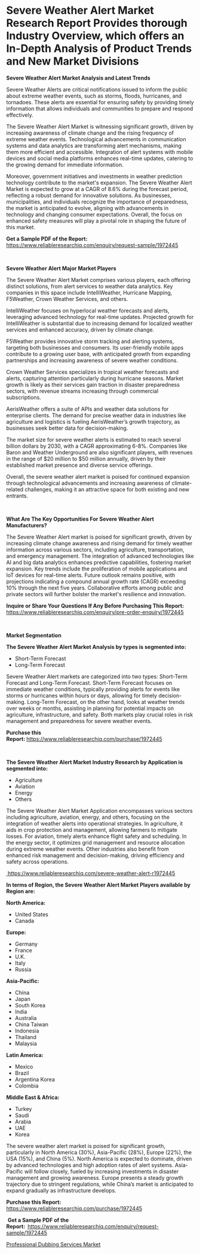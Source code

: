 <p><h1>Severe Weather Alert Market Research Report Provides thorough Industry Overview, which offers an In-Depth Analysis of Product Trends and New Market Divisions</h1></p><p><strong>Severe Weather Alert Market Analysis and Latest Trends</strong></p>
<p><p>Severe Weather Alerts are critical notifications issued to inform the public about extreme weather events, such as storms, floods, hurricanes, and tornadoes. These alerts are essential for ensuring safety by providing timely information that allows individuals and communities to prepare and respond effectively. </p><p>The Severe Weather Alert Market is witnessing significant growth, driven by increasing awareness of climate change and the rising frequency of extreme weather events. Technological advancements in communication systems and data analytics are transforming alert mechanisms, making them more efficient and accessible. Integration of alert systems with mobile devices and social media platforms enhances real-time updates, catering to the growing demand for immediate information.</p><p>Moreover, government initiatives and investments in weather prediction technology contribute to the market's expansion. The Severe Weather Alert Market is expected to grow at a CAGR of 8.6% during the forecast period, reflecting a robust demand for innovative solutions. As businesses, municipalities, and individuals recognize the importance of preparedness, the market is anticipated to evolve, aligning with advancements in technology and changing consumer expectations. Overall, the focus on enhanced safety measures will play a pivotal role in shaping the future of this market.</p></p>
<p><strong>Get a Sample PDF of the Report:&nbsp;</strong> <a href="https://www.reliableresearchiq.com/enquiry/request-sample/1972445?utm_campaign=2302&utm_medium=2&utm_source=Github&utm_content=ia&utm_term=10032025&utm_id=severe-weather-alert">https://www.reliableresearchiq.com/enquiry/request-sample/1972445</a></p>
<p>&nbsp;</p>
<p><strong>Severe Weather Alert Major Market Players</strong></p>
<p><p>The Severe Weather Alert Market comprises various players, each offering distinct solutions, from alert services to weather data analytics. Key companies in this space include IntelliWeather, Hurricane Mapping, F5Weather, Crown Weather Services, and others.</p><p>IntelliWeather focuses on hyperlocal weather forecasts and alerts, leveraging advanced technology for real-time updates. Projected growth for IntelliWeather is substantial due to increasing demand for localized weather services and enhanced accuracy, driven by climate change.</p><p>F5Weather provides innovative storm tracking and alerting systems, targeting both businesses and consumers. Its user-friendly mobile apps contribute to a growing user base, with anticipated growth from expanding partnerships and increasing awareness of severe weather conditions.</p><p>Crown Weather Services specializes in tropical weather forecasts and alerts, capturing attention particularly during hurricane seasons. Market growth is likely as their services gain traction in disaster preparedness sectors, with revenue streams increasing through commercial subscriptions.</p><p>AerisWeather offers a suite of APIs and weather data solutions for enterprise clients. The demand for precise weather data in industries like agriculture and logistics is fueling AerisWeather’s growth trajectory, as businesses seek better data for decision-making.</p><p>The market size for severe weather alerts is estimated to reach several billion dollars by 2030, with a CAGR approximating 6-8%. Companies like Baron and Weather Underground are also significant players, with revenues in the range of $20 million to $50 million annually, driven by their established market presence and diverse service offerings.</p><p>Overall, the severe weather alert market is poised for continued expansion through technological advancements and increasing awareness of climate-related challenges, making it an attractive space for both existing and new entrants.</p></p>
<p>&nbsp;</p>
<p><strong>What Are The Key Opportunities For Severe Weather Alert Manufacturers?</strong></p>
<p><p>The Severe Weather Alert market is poised for significant growth, driven by increasing climate change awareness and rising demand for timely weather information across various sectors, including agriculture, transportation, and emergency management. The integration of advanced technologies like AI and big data analytics enhances predictive capabilities, fostering market expansion. Key trends include the proliferation of mobile applications and IoT devices for real-time alerts. Future outlook remains positive, with projections indicating a compound annual growth rate (CAGR) exceeding 10% through the next five years. Collaborative efforts among public and private sectors will further bolster the market's resilience and innovation.</p></p>
<p><strong>Inquire or Share Your Questions If Any Before Purchasing This Report:</strong> <a href="https://www.reliableresearchiq.com/enquiry/pre-order-enquiry/1972445?utm_campaign=2302&utm_medium=2&utm_source=Github&utm_content=ia&utm_term=10032025&utm_id=severe-weather-alert">https://www.reliableresearchiq.com/enquiry/pre-order-enquiry/1972445</a></p>
<p>&nbsp;</p>
<p><strong>Market Segmentation</strong></p>
<p><strong>The Severe Weather Alert Market Analysis by types is segmented into:</strong></p>
<p><ul><li>Short-Term Forecast</li><li>Long-Term Forecast</li></ul></p>
<p><p>Severe Weather Alert markets are categorized into two types: Short-Term Forecast and Long-Term Forecast. Short-Term Forecast focuses on immediate weather conditions, typically providing alerts for events like storms or hurricanes within hours or days, allowing for timely decision-making. Long-Term Forecast, on the other hand, looks at weather trends over weeks or months, assisting in planning for potential impacts on agriculture, infrastructure, and safety. Both markets play crucial roles in risk management and preparedness for severe weather events.</p></p>
<p><strong>Purchase this Report:&nbsp;</strong><a href="https://www.reliableresearchiq.com/purchase/1972445?utm_campaign=2302&utm_medium=2&utm_source=Github&utm_content=ia&utm_term=10032025&utm_id=severe-weather-alert">https://www.reliableresearchiq.com/purchase/1972445</a></p>
<p>&nbsp;</p>
<p><strong>The Severe Weather Alert Market Industry Research by Application is segmented into:</strong></p>
<p><ul><li>Agriculture</li><li>Aviation</li><li>Energy</li><li>Others</li></ul></p>
<p><p>The Severe Weather Alert Market Application encompasses various sectors including agriculture, aviation, energy, and others, focusing on the integration of weather alerts into operational strategies. In agriculture, it aids in crop protection and management, allowing farmers to mitigate losses. For aviation, timely alerts enhance flight safety and scheduling. In the energy sector, it optimizes grid management and resource allocation during extreme weather events. Other industries also benefit from enhanced risk management and decision-making, driving efficiency and safety across operations.</p></p>
<p><a href="https://www.reliableresearchiq.com/severe-weather-alert-r1972445?utm_campaign=2302&utm_medium=2&utm_source=Github&utm_content=ia&utm_term=10032025&utm_id=severe-weather-alert">&nbsp;https://www.reliableresearchiq.com/severe-weather-alert-r1972445</a></p>
<p><strong>In terms of Region, the Severe Weather Alert Market Players available by Region are:</strong></p>
<p>
    <p> <strong> North America: </strong>
        <ul>
            <li>United States</li>
            <li>Canada</li>
        </ul>
        </p> 
    <p> <strong> Europe: </strong>
        <ul>
            <li>Germany</li>
            <li>France</li>
            <li>U.K.</li>
            <li>Italy</li>
            <li>Russia</li>
        </ul>
        </p> 
    <p> <strong> Asia-Pacific: </strong>
        <ul>
            <li>China</li>
            <li>Japan</li>
            <li>South Korea</li>
            <li>India</li>
            <li>Australia</li>
            <li>China Taiwan</li>
            <li>Indonesia</li>
            <li>Thailand</li>
            <li>Malaysia</li>
        </ul>
        </p> 
    <p> <strong> Latin America: </strong>
        <ul>
            <li>Mexico</li>
            <li>Brazil</li>
            <li>Argentina Korea</li>
            <li>Colombia</li>
        </ul>
        </p> 
    <p> <strong> Middle East & Africa: </strong>
        <ul>
            <li>Turkey</li>
            <li>Saudi</li>
            <li>Arabia</li>
            <li>UAE</li>
            <li>Korea</li>
        </ul>
    </p>
    </p>
<p><p>The severe weather alert market is poised for significant growth, particularly in North America (30%), Asia-Pacific (28%), Europe (22%), the USA (15%), and China (5%). North America is expected to dominate, driven by advanced technologies and high adoption rates of alert systems. Asia-Pacific will follow closely, fueled by increasing investments in disaster management and growing awareness. Europe presents a steady growth trajectory due to stringent regulations, while China’s market is anticipated to expand gradually as infrastructure develops.</p></p>
<p><strong>Purchase this Report: </strong><a href="https://www.reliableresearchiq.com/purchase/1972445?utm_campaign=2302&utm_medium=2&utm_source=Github&utm_content=ia&utm_term=10032025&utm_id=severe-weather-alert">https://www.reliableresearchiq.com/purchase/1972445</a></p>
<p>&nbsp;<strong>Get a Sample PDF of the Report:&nbsp;&nbsp;</strong><a href="https://www.reliableresearchiq.com/enquiry/request-sample/1972445?utm_campaign=2302&utm_medium=2&utm_source=Github&utm_content=ia&utm_term=10032025&utm_id=severe-weather-alert">https://www.reliableresearchiq.com/enquiry/request-sample/1972445</a></p>
<p><strong></strong></p>
<p><p><a href="https://github.com/FosterFahey91/Market-Research-Report-List-1/blob/main/professional-dubbing-services-market.md?utm_campaign=2302&utm_medium=2&utm_source=Github&utm_content=ia&utm_term=10032025&utm_id=severe-weather-alert">Professional Dubbing Services Market</a></p></p>